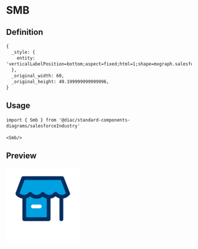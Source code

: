# SMB

## Definition

```
{
  _style: { 
    entity: 'verticalLabelPosition=bottom;aspect=fixed;html=1;shape=mxgraph.salesforce.smb;',
  },
  _original_width: 60,
  _original_height: 49.199999999999996,
}
```

## Usage

```
import { Smb } from '@diac/standard-components-diagrams/salesforceIndustry'

<Smb/>
```

## Preview

<img src="./smb.png" width="200"/>
